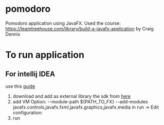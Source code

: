 # pomodoro
Pomodoro application using JavaFX. Used the course: https://teamtreehouse.com/library/build-a-javafx-application by Craig Dennis

# To run application 

## For intellij IDEA

   use this [guide](https://openjfx.io/openjfx-docs/#IDE-Intellij)

   1. download and add as external library the sdk from [here](https://gluonhq.com/products/javafx/)
   2. add VM Option: --module-path ${PATH_TO_FX} --add-modules javafx.controls,javafx.fxml,javafx.graphics,javafx.media in run -> Edit configuration:
   3. run
    
    
